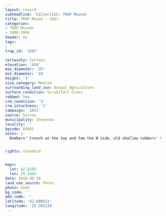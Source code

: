 ```yaml
---
layout: record
subheadline: 'Collection: TRAP Mounds'
title: TRAP Mound - 3267
categories:
- TRAP Mounds
- 3000-3999
header: no
tags:
- ''
trap_id: '3267'

certainty: Certain
elevation: '454'
max_diameter: '25'
min_diameter: '24'
height: '3'
size_category: Medium
surrounding_land_use: Annual Agriculture
surface_condition: Scrub|Tall Grass
robbed: Yes
crm_condition: '3'
crm_intactness: '2'
campaign: '2011'
source: Survey
municipality: Sheynovo
locality: ''
bgcode: DS001
notes: |-
  Robbers' trench on the top and fom the N side, old shallow robbers' trench's, animal burrows on S side.


rights: standard


maps:
  lat: 42.6285
  lon: 25.2442
date: 2018-05-16
land_use_source: Photo
photo: Good
bg_code: ''
akb_code: ''
latitude: '42.688621'
longitude: '25.302239'
---
```

